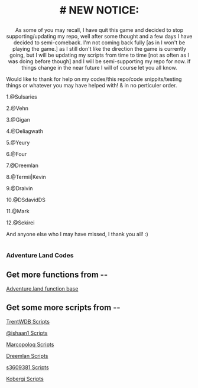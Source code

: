 # <p align="center"> # NEW NOTICE: </p>
<p align="center"> As some of you may recall, I have quit this game and decided to stop supporting/updating my repo, well after some thought and a few days I have decided to semi-comeback. I'm not coming back fully [as in I won't be playing the game.] as I still don't like the direction the game is currently going, but I will be updating my scripts from time to time [not as often as I was doing before though] and I will be semi-supporting my repo for now. if things change in the near future I will of course let you all know. </p>

Would like to thank for help on my codes/this repo/code snippits/testing things or whatever you may have helped with!
& in no perticuler order.

1.@Sulsaries

2.@Vehn

3.@Gigan

4.@Deliagwath

5.@Yeury

6.@Four

7.@Dreemlan

8.@Termii|Kevin

9.@Draivin

10.@DSdavidDS

11.@Mark

12.@Sekirei

And anyone else who I may have missed, I thank you all! :)

#
### Adventure Land Codes

## Get more functions from --

[Adventure.land function base][9f58efd3]

  [9f58efd3]: <https://github.com/kaansoral/adventureland> "Adventure.land function base"

## Get some more scripts from --

[TrentWDB Scripts][d0515cb7]

[@ishaan1 Scripts][d2824ab2]

[Marcopoloq Scripts][c3819301]

[Dreemlan Scripts][4547b56c]

[s3609381 Scripts][8690d847]

[Kobergj Scripts][f9271940]

  [8690d847]: https://github.com/s3609381/AdventureLand "s3609381 Scripts"
  [4547b56c]: https://github.com/Dreemlan/Adventure-Land "Dreemlan Scripts"
  [d0515cb7]: https://github.com/TrentWDB/AdventureLandScripts "TrentWDB Scripts"
  [d2824ab2]: https://github.com/ishaanbharal/AdventureLand_Party "@ishaan1 Scripts"
  [c3819301]: https://github.com/marcopoloq/adventure.land "Marcopoloq Scripts"
  [f9271940]: https://github.com/kobergj/AdventureLandCODE "Kobergj Scripts"